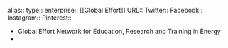 alias::
type::
enterprise:: [[Global Effort]]
URL::
Twitter::
Facebook::
Instagram::
Pinterest::
- Global Effort Network for Education, Research and Training in Energy
-
